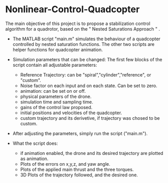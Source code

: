 # Nonlinear-Control-Quadcopter
The main objective of this project is to propose a stabilization control algorithm for a quadrotor, based on the " Nested Saturations Approach " .

* The MATLAB script "main.m" simulates the behaviour of a quadcopter 
controlled by nested saturation functions. The other two scripts are 
helper functions for quadcopter animation.

* Simulation parameters that can be changed: The first few blocks of 
   the script contain all adjustable parameters:
	- Reference Trajectory: can be "spiral","cylinder","reference", or
							"custom".
	- Noise factor on each input and on each state. Can be set to zero.
	- animation: can be set on or off.
	- physical parameters of the drone.
	- simulation time and sampling time.
	- gains of the control law proposed.
	- initial positions and velocities of the quadcopter.
	- custom trajectory and its derivetive, if trajectory was chosed to
	  be custom.

* After adjusting the parameters, simply run the script ("main.m").

* What the script does:
	- if animation enabled, the drone and its desired trajectory are plotted
	  as animation.
	- Plots of the errors on x,y,z, and yaw angle.
	- Plots of the applied main thrust and the three torques.
	- 3D Plots of the trajectory followed, and the desired one.
